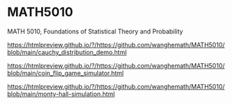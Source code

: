 # MATH5010
MATH 5010, Foundations of Statistical Theory and Probability

https://htmlpreview.github.io/?/https://github.com/wanghemath/MATH5010/blob/main/cauchy_distribution_demo.html

https://htmlpreview.github.io/?/https://github.com/wanghemath/MATH5010/blob/main/coin_flip_game_simulator.html

https://htmlpreview.github.io/?/https://github.com/wanghemath/MATH5010/blob/main/monty-hall-simulation.html

